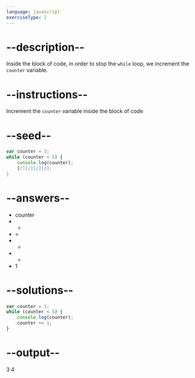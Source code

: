 ```yaml
---
language: javascript
exerciseType: 2
---
```


# --description--

Inside the block of code, in order to stop the `while` loop, we increment the `counter` variable.

# --instructions--

Increment the `counter` variable inside the block of code

# --seed--

```javascript
var counter = 3;
while (counter < 5) {
    console.log(counter);
    [/][/][/][/];
}
```

# --answers--

- counter
-  +
- = 
- -
- *
- 1

# --solutions--

```javascript
var counter = 3;
while (counter < 5) {
    console.log(counter);
    counter += 1;
}
```

# --output--

3
4

